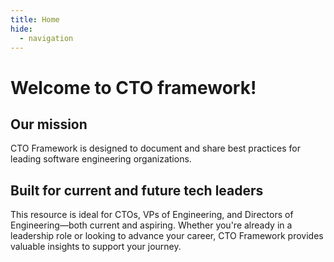 ```yaml
---
title: Home
hide:
  - navigation
---
```


# Welcome to CTO framework!

## Our mission

CTO Framework is designed to document and share best practices for leading software engineering organizations.

## Built for current and future tech leaders

This resource is ideal for CTOs, VPs of Engineering, and Directors of Engineering—both current and aspiring. Whether you're already in a leadership role or looking to advance your career, CTO Framework provides valuable insights to support your journey.
